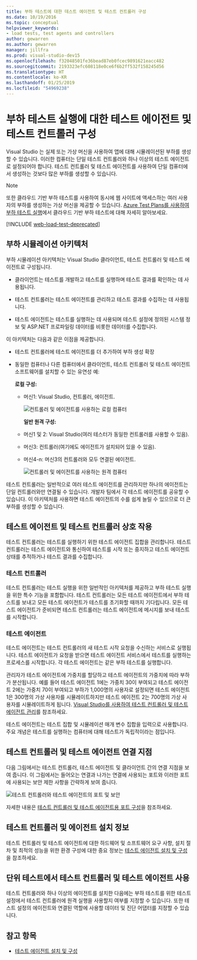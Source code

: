 ```yaml
---
title: 부하 테스트에 대한 데스트 에이전트 및 테스트 컨트롤러 구성
ms.date: 10/19/2016
ms.topic: conceptual
helpviewer_keywords:
- load tests, test agents and controllers
author: gewarren
ms.author: gewarren
manager: jillfra
ms.prod: visual-studio-dev15
ms.openlocfilehash: f32048501fe36bead87eb0fcec9891621eacc482
ms.sourcegitcommit: 2193323efc608118e0ce6f6b2ff532f158245d56
ms.translationtype: HT
ms.contentlocale: ko-KR
ms.lasthandoff: 01/25/2019
ms.locfileid: "54969238"
---
```

# <a name="configure-test-agents-and-test-controllers-for-running-load-tests"></a>부하 테스트 실행에 대한 테스트 에이전트 및 테스트 컨트롤러 구성

Visual Studio 는 실제 또는 가상 머신을 사용하여 앱에 대해 시뮬레이션된 부하를 생성할 수 있습니다. 이러한 컴퓨터는 단일 테스트 컨트롤러와 하나 이상의 테스트 에이전트로 설정되어야 합니다. 테스트 컨트롤러 및 테스트 에이전트를 사용하여 단일 컴퓨터에서 생성하는 것보다 많은 부하를 생성할 수 있습니다.

> [!NOTE]
> 또한 클라우드 기반 부하 테스트를 사용하여 동시에 웹 사이트에 액세스하는 여러 사용자의 부하를 생성하는 가상 머신을 제공할 수 있습니다. [Azure Test Plans를 사용하여 부하 테스트 실행](/azure/devops/test/load-test/get-started-simple-cloud-load-test?view=vsts)에서 클라우드 기반 부하 테스트에 대해 자세히 알아보세요.

[!INCLUDE [web-load-test-deprecated](includes/web-load-test-deprecated.md)]

## <a name="load-simulation-architecture"></a>부하 시뮬레이션 아키텍처

부하 시뮬레이션 아키텍처는 Visual Studio 클라이언트, 테스트 컨트롤러 및 테스트 에이전트로 구성됩니다.

-   클라이언트는 테스트를 개발하고 테스트를 실행하며 테스트 결과를 확인하는 데 사용됩니다.

-   테스트 컨트롤러는 테스트 에이전트를 관리하고 테스트 결과를 수집하는 데 사용됩니다.

-   테스트 에이전트는 테스트를 실행하는 데 사용되며 테스트 설정에 정의된 시스템 정보 및 ASP.NET 프로파일링 데이터를 비롯한 데이터를 수집합니다.

이 아키텍처는 다음과 같은 이점을 제공합니다.

- 테스트 컨트롤러에 테스트 에이전트를 더 추가하여 부하 생성 확장

- 동일한 컴퓨터나 다른 컴퓨터에서 클라이언트, 테스트 컨트롤러 및 테스트 에이전트 소프트웨어를 설치할 수 있는 유연성 예:

   **로컬 구성:**

  - 머신1: Visual Studio, 컨트롤러, 에이전트.

    ![컨트롤러 및 에이전트를 사용하는 로컬 컴퓨터](./media/load-test-configa.png)

    **일반 원격 구성:**

  - 머신1 및 2: Visual Studio(여러 테스터가 동일한 컨트롤러를 사용할 수 있음).

  - 머신3: 컨트롤러(여기에도 에이전트가 설치되어 있을 수 있음).

  - 머신4-n: 머신3의 컨트롤러와 모두 연결된 에이전트.

    ![컨트롤러 및 에이전트를 사용하는 원격 컴퓨터](./media/load-test-configb.png)

테스트 컨트롤러는 일반적으로 여러 테스트 에이전트를 관리하지만 하나의 에이전트는 단일 컨트롤러와만 연결될 수 있습니다. 개발자 팀에서 각 테스트 에이전트를 공유할 수 있습니다. 이 아키텍처를 사용하면 테스트 에이전트의 수를 쉽게 늘릴 수 있으므로 더 큰 부하를 생성할 수 있습니다.

## <a name="test-agent-and-test-controller-interaction"></a>테스트 에이전트 및 테스트 컨트롤러 상호 작용

테스트 컨트롤러는 테스트를 실행하기 위한 테스트 에이전트 집합을 관리합니다. 테스트 컨트롤러는 테스트 에이전트와 통신하여 테스트를 시작 또는 중지하고 테스트 에이전트 상태를 추적하거나 테스트 결과를 수집합니다.

### <a name="test-controller"></a>테스트 컨트롤러

테스트 컨트롤러는 테스트 실행을 위한 일반적인 아키텍처를 제공하고 부하 테스트 실행을 위한 특수 기능을 포함합니다. 테스트 컨트롤러는 모든 테스트 에이전트에서 부하 테스트를 보내고 모든 테스트 에이전트가 테스트를 초기화할 때까지 기다립니다. 모든 테스트 에이전트가 준비되면 테스트 컨트롤러는 테스트 에이전트에 메시지를 보내 테스트를 시작합니다.

### <a name="test-agent"></a>테스트 에이전트

테스트 에이전트는 테스트 컨트롤러의 새 테스트 시작 요청을 수신하는 서비스로 실행됩니다. 테스트 에이전트가 요청을 받으면 테스트 에이전트 서비스에서 테스트를 실행하는 프로세스를 시작합니다. 각 테스트 에이전트는 같은 부하 테스트를 실행합니다.

 관리자가 테스트 에이전트에 가중치를 할당하고 테스트 에이전트의 가중치에 따라 부하가 분산됩니다. 예를 들어 테스트 에이전트 1에는 가중치 30이 부여되고 테스트 에이전트 2에는 가중치 70이 부여되고 부하가 1,000명의 사용자로 설정되면 테스트 에이전트 1은 300명의 가상 사용자를 시뮬레이트하지만 테스트 에이전트 2는 700명의 가상 사용자를 시뮬레이트하게 됩니다. [Visual Studio를 사용하여 테스트 컨트롤러 및 테스트 에이전트 관리](../test/manage-test-controllers-and-test-agents.md)를 참조하세요.

 테스트 에이전트는 테스트 집합 및 시뮬레이션 매개 변수 집합을 입력으로 사용합니다. 주요 개념은 테스트를 실행하는 컴퓨터에 대해 테스트가 독립적이라는 점입니다.

## <a name="test-controller-and-test-agent-connection-points"></a>테스트 컨트롤러 및 테스트 에이전트 연결 지점

다음 그림에서는 테스트 컨트롤러, 테스트 에이전트 및 클라이언트 간의 연결 지점을 보여 줍니다. 이 그림에서는 들어오는 연결과 나가는 연결에 사용되는 포트와 이러한 포트에 사용되는 보안 제한 사항을 간략하게 보여 줍니다.

 ![테스트 컨트롤러와 테스트 에이전트의 포트 및 보안](./media/test-controller-agent-firewall.png)

 자세한 내용은 [테스트 컨트롤러 및 테스트 에이전트용 포트 구성](../test/configure-ports-for-test-controllers-and-test-agents.md)을 참조하세요.

## <a name="test-controller-and-agent-installation-information"></a>테스트 컨트롤러 및 에이전트 설치 정보

테스트 컨트롤러 및 테스트 에이전트에 대한 하드웨어 및 소프트웨어 요구 사항, 설치 절차 및 최적의 성능을 위한 환경 구성에 대한 중요 정보는 [테스트 에이전트 설치 및 구성](../test/lab-management/install-configure-test-agents.md)을 참조하세요.

## <a name="use-the-test-controller-and-test-agent-with-unit-tests"></a>단위 테스트에서 테스트 컨트롤러 및 테스트 에이전트 사용

테스트 컨트롤러와 하나 이상의 에이전트를 설치한 다음에는 부하 테스트를 위한 테스트 설정에서 테스트 컨트롤러에 원격 실행을 사용할지 여부를 지정할 수 있습니다. 또한 테스트 설정의 에이전트와 연결된 역할에 사용할 데이터 및 진단 어댑터를 지정할 수 있습니다.

## <a name="see-also"></a>참고 항목

- [테스트 에이전트 설치 및 구성](../test/lab-management/install-configure-test-agents.md)